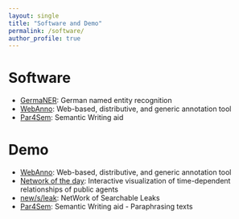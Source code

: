 ```yaml
---
layout: single
title: "Software and Demo"
permalink: /software/
author_profile: true
---
```



<h1 class="bodytext"><b>Software<a id="Software"></a></b></h1>
<ul></ul>
<ul>
<li><a href="../../../resources/software/germaner/index.html">GermaNER</a>: German named entity recognition</li>
<li><a href="../../../resources/software/webanno/index.html">WebAnno</a>: Web-based, distributive, and generic annotation tool</li>
<li><a href="https://uhh-lt.github.io/par4sem/">Par4Sem</a>: Semantic Writing aid</li>
</ul>
<h1 class="bodytext"><b>Demo<a id="Software"></a></b></h1>
<ul></ul>
<ul>
<li><a href="../../../resources/demos/webanno/index.html">WebAnno</a>: Web-based, distributive, and generic annotation tool</li>
<li><a href="../../../resources/demos/network-of-the-day/index.html">Network of the day</a>: Interactive <span>visualization of time-dependent relationships of public agents</span></li>
<li><a href="../../../resources/demos/new-s-leak/index.html">new/s/leak</a>: NetWork of Searchable Leaks</li>
<li><a href="https://ltmaggie.informatik.uni-hamburg.de/par4sem/">Par4Sem</a>: Semantic Writing aid - Paraphrasing texts</li>
</ul>